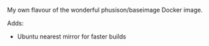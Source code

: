 My own flavour of the wonderful phusison/baseimage Docker image.

Adds:

- Ubuntu nearest mirror for faster builds

